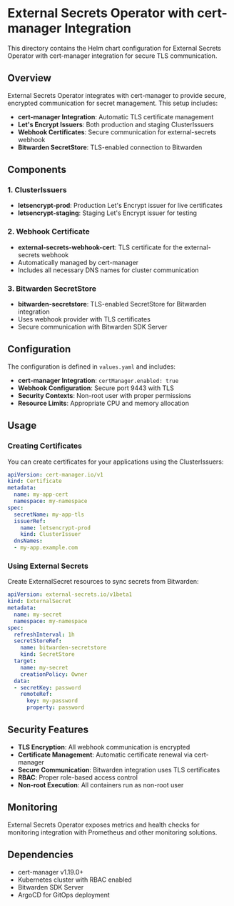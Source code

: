 # External Secrets Operator with cert-manager Integration

This directory contains the Helm chart configuration for External Secrets Operator with cert-manager integration for secure TLS communication.

## Overview

External Secrets Operator integrates with cert-manager to provide secure, encrypted communication for secret management. This setup includes:

- **cert-manager Integration**: Automatic TLS certificate management
- **Let's Encrypt Issuers**: Both production and staging ClusterIssuers
- **Webhook Certificates**: Secure communication for external-secrets webhook
- **Bitwarden SecretStore**: TLS-enabled connection to Bitwarden

## Components

### 1. ClusterIssuers
- **letsencrypt-prod**: Production Let's Encrypt issuer for live certificates
- **letsencrypt-staging**: Staging Let's Encrypt issuer for testing

### 2. Webhook Certificate
- **external-secrets-webhook-cert**: TLS certificate for the external-secrets webhook
- Automatically managed by cert-manager
- Includes all necessary DNS names for cluster communication

### 3. Bitwarden SecretStore
- **bitwarden-secretstore**: TLS-enabled SecretStore for Bitwarden integration
- Uses webhook provider with TLS certificates
- Secure communication with Bitwarden SDK Server

## Configuration

The configuration is defined in `values.yaml` and includes:

- **cert-manager Integration**: `certManager.enabled: true`
- **Webhook Configuration**: Secure port 9443 with TLS
- **Security Contexts**: Non-root user with proper permissions
- **Resource Limits**: Appropriate CPU and memory allocation

## Usage

### Creating Certificates

You can create certificates for your applications using the ClusterIssuers:

```yaml
apiVersion: cert-manager.io/v1
kind: Certificate
metadata:
  name: my-app-cert
  namespace: my-namespace
spec:
  secretName: my-app-tls
  issuerRef:
    name: letsencrypt-prod
    kind: ClusterIssuer
  dnsNames:
  - my-app.example.com
```

### Using External Secrets

Create ExternalSecret resources to sync secrets from Bitwarden:

```yaml
apiVersion: external-secrets.io/v1beta1
kind: ExternalSecret
metadata:
  name: my-secret
  namespace: my-namespace
spec:
  refreshInterval: 1h
  secretStoreRef:
    name: bitwarden-secretstore
    kind: SecretStore
  target:
    name: my-secret
    creationPolicy: Owner
  data:
  - secretKey: password
    remoteRef:
      key: my-password
      property: password
```

## Security Features

- **TLS Encryption**: All webhook communication is encrypted
- **Certificate Management**: Automatic certificate renewal via cert-manager
- **Secure Communication**: Bitwarden integration uses TLS certificates
- **RBAC**: Proper role-based access control
- **Non-root Execution**: All containers run as non-root user

## Monitoring

External Secrets Operator exposes metrics and health checks for monitoring integration with Prometheus and other monitoring solutions.

## Dependencies

- cert-manager v1.19.0+
- Kubernetes cluster with RBAC enabled
- Bitwarden SDK Server
- ArgoCD for GitOps deployment